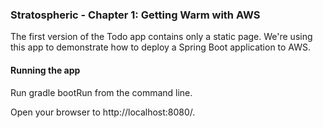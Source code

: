 ### Stratospheric - Chapter 1: Getting Warm with AWS

The first version of the Todo app contains only a static page. We're using this app to demonstrate how to deploy a Spring Boot application to AWS.

#### Running the app
Run gradle bootRun from the command line.

Open your browser to http://localhost:8080/.
